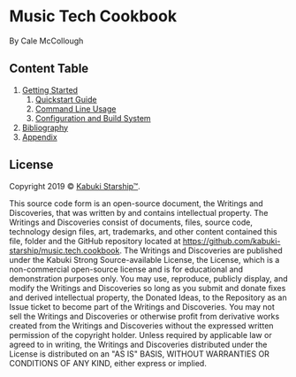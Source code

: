 # Music Tech Cookbook

By Cale McCollough

## Content Table

1. [Getting Started](./getting_started/)
   1. [Quickstart Guide](./getting_started/quickstart_guide.md)
   1. [Command Line Usage](./getting_started/command_line_usage.md)
   1. [Configuration and Build System](./getting_started/configuration_and_build_system.md)
1. [Bibliography](./bibliography/)
1. [Appendix](./appendix/)

## License

Copyright 2019 © [Kabuki Starship™](https://kabukistarship.com).

This source code form is an open-source document, the Writings and Discoveries, that was written by and contains intellectual property. The Writings and Discoveries consist of documents, files, source code, technology design files, art, trademarks, and other content contained this file, folder and the GitHub repository located at <https://github.com/kabuki-starship/music.tech.cookbook>. The Writings and Discoveries are published under the Kabuki Strong Source-available License, the License, which is a non-commercial open-source license and is for educational and demonstration purposes only. You may use, reproduce, publicly display, and modify the Writings and Discoveries so long as you submit and donate fixes and derived intellectual property, the Donated Ideas, to the Repository as an Issue ticket to become part of the Writings and Discoveries. You may not sell the Writings and Discoveries or otherwise profit from derivative works created from the Writings and Discoveries without the expressed written permission of the copyright holder. Unless required by applicable law or agreed to in writing, the Writings and Discoveries distributed under the License is distributed on an "AS IS" BASIS, WITHOUT WARRANTIES OR CONDITIONS OF ANY KIND, either express or implied.
